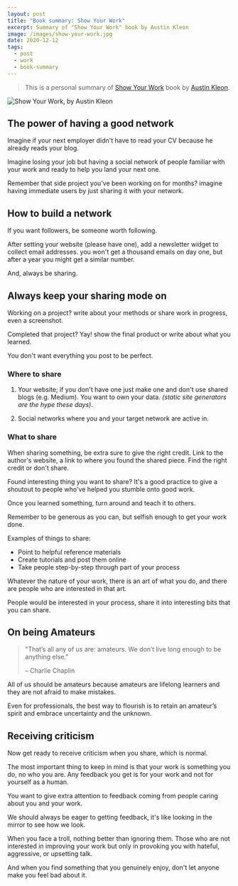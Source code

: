 ```yaml
---
layout: post
title: "Book summary: Show Your Work"
excerpt: Summary of "Show Your Work" book by Austin Kleon
image: /images/show-your-work.jpg
date: 2020-12-12
tags:
  - post
  - work
  - book-summary
---
```


> This is a personal summary of [Show Your Work](https://amzn.to/3axYxwZ) book by [Austin Kleon](https://austinkleon.com/).

![Show Your Work, by Austin Kleon](/images/show-your-work.jpg)

## The power of having a good network

Imagine if your next employer didn't have to read your CV because he already reads your blog.

Imagine losing your job but having a social network of people familiar with your work and ready to help you land your next one.

Remember that side project you've been working on for months? imagine having immediate users by just sharing it with your network.

## How to build a network

If you want followers, be someone worth following.

After setting your website (please have one), add a newsletter widget to collect email addresses. you won't get a thousand emails on day one, but after a year you might get a similar number.

And, always be sharing.

## Always keep your sharing mode on

Working on a project? write about your methods or share work in progress, even a screenshot.

Completed that project? Yay! show the final product or write about what you learned.

You don't want everything you post to be perfect.

### Where to share

1. Your website; if you don't have one just make one and don't use shared blogs (e.g. Medium). You want to own your data. _(static site generators are the hype these days)_.

2. Social networks where you and your target network are active in.

### What to share

When sharing something, be extra sure to give the right credit. Link to the author's website, a link to where you found the shared piece. Find the right credit or don't share.

Found interesting thing you want to share? It's a good practice to give a shoutout to people who've helped you stumble onto good work.

Once you learned something, turn around and teach it to others.

Remember to be generous as you can, but selfish enough to get your work done.

Examples of things to share:

- Point to helpful reference materials
- Create tutorials and post them online
- Take people step-by-step through part of your process

Whatever the nature of your work, there is an art of what you do, and there are people who are interested in that art.

People would be interested in your process, share it into interesting bits that you can share.

## On being Amateurs

> "That’s all any of us are: amateurs. We don’t live long enough to be anything else."
>
> – Charlie Chaplin

All of us should be amateurs because amateurs are lifelong learners and they are not afraid to make mistakes.

Even for professionals, the best way to flourish is to retain an amateur’s spirit and embrace uncertainty and the unknown.

## Receiving criticism

Now get ready to receive criticism when you share, which is normal.

The most important thing to keep in mind is that your work is something you do, no who you are. Any feedback you get is for your work and not for yourself as a human.

You want to give extra attention to feedback coming from people caring about you and your work.

We should always be eager to getting feedback, it's like looking in the mirror to see how we look.

When you face a troll, nothing better than ignoring them. Those who are not interested in improving your work but only in provoking you with hateful, aggressive, or upsetting talk.

And when you find something that you genuinely enjoy, don't let anyone make you feel bad about it.
